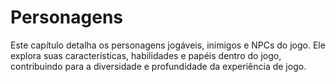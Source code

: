 # Personagens

Este capítulo detalha os personagens jogáveis, inimigos e NPCs do jogo. Ele explora suas características, habilidades e papéis dentro do jogo, contribuindo para a diversidade e profundidade da experiência de jogo.
